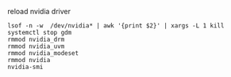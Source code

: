 reload nvidia driver

```
lsof -n -w  /dev/nvidia* | awk '{print $2}' | xargs -L 1 kill
systemctl stop gdm
rmmod nvidia_drm
rmmod nvidia_uvm
rmmod nvidia_modeset
rmmod nvidia
nvidia-smi
```
